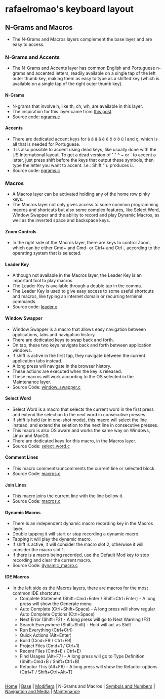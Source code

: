 # rafaelromao's keyboard layout

## N-Grams and Macros
- The N-Grams and Macros layers complement the base layer and are easy to access.

### N-Grams and Accents
- The N-Grams and Accents layer has common English and Portuguese n-grams and accented letters, readily available on a single tap of the left outer thumb key, making them as easy to type as a shifted key (which is available on a single tap of the right outer thumb key).

#### N-Grams
- N-grams that involve h, like th, ch, wh, are available in this layer.
- The inspiration for this layer came from [this post](https://www.reddit.com/r/KeyboardLayouts/comments/t3i523/ri%C3%BEinquing_h_digra%CF%86s/).
- Source code: [ngrams.c](../src/qmk/users/rafaelromao/features/macros.c)

#### Accents
- There are dedicated accent keys for à á ã â é ê õ ó ô ú í and ç, which is all that is needed for Portuguese.
- It is also possible to accent using dead keys, like usually done with the US International layout. To get a dead version of ' " ^ ~ or ` to accent a letter, just press shift before the keys that output these symbols, then type the letter you want to accent. I.e.: Shift " u produces ü. 
- Source code: [ngrams.c](../src/qmk/users/rafaelromao/features/macros.c)

### Macros
- A Macros layer can be activated holding any of the home row pinky keys.
- The Macros layer not only gives access to some common programming macros and shortcuts but also some complex features, like Select Word, Window Swapper and the ability to record and play Dynamic Macros, as well as the inverted space and backspace keys.

#### Zoom Controls
- In the right side of the Macros layer, there are keys to control Zoom, which can be either Cmd+ and Cmd- or Ctrl+ and Ctrl-, according to the operating system that is selected.

#### Leader Key
- Although not available in the Macros layer, the Leader Key is an important tool to play macros.
- The Leader Key is available through a double tap in the comma.
- The Leader Key is used to give easy access to some useful shortcuts and macros, like typing an internet domain or recurring terminal commands.
- Source code: [leader.c](../src/qmk/users/rafaelromao/features/leader.c)

#### Window Swapper
- Window Swapper is a macro that allows easy navigation between applications, tabs and navigation history.
- There are dedicated keys to swap back and forth.
- On tap, these two keys navigate back and forth between application windows.
- If shift is active in the first tap, they navigate between the current application tabs instead.
- A long press will navigate in the browser history.
- These actions are executed when the key is released.
- These macros will work according to the OS selected in the Maintenance layer.
- Source Code: [window_swapper.c](../src/qmk/users/rafaelromao/features/window_swapper.c)

#### Select Word
- Select Word is a macro that selects the current word in the first press and extend the selection to the next word in consecutive presses.
- If shift is held (or in one-shot mode), this macro will select the line instead, and extend the seletion to the next line in consecutive presses.
- This macro is also OS aware and works the same way on Windows, Linux and MacOS.
- There are dedicated keys for this macro, in the Macros layer.
- Source Code: [select_word.c](../src/qmk/users/rafaelromao/features/select_word.c)

#### Comment Lines
- This macro comments/uncomments the current line or selected block.
- Source Code: [macros.c](../src/qmk/users/rafaelromao/features/macros.c)

#### Join Lines
- This macro joins the current line with the line bellow it.
- Source Code: [macros.c](../src/qmk/users/rafaelromao/features/macros.c)

#### Dynamic Macros
- There is an independent dynamic macro recording key in the Macros layer.
- Double tapping it will start or stop recording a dynamic macro.
- Tapping it will play the dynamic macro.
- If shift is active, it will consider the macro slot 2, otherwise it will consider the macro slot 1.
- If there is a macro being recorded, use the Default Mod key to stop recording and clear the current macro.
- Source Code: [dynamic_macro.c](../src/qmk/users/rafaelromao/features/dynamic_macro.c)

#### IDE Macros
- In the left side os the Macros layers, there are macros for the most common IDE shortcuts:
    - Complete Statement (Shift+Cmd+Enter / Shift+Ctrl+Enter) - A long press will show the Generate menu
    - Auto Complete (Ctrl+Shift+Space) - A long press will show regular Auto Complete Options (Ctrl+Space)
    - Next Error (Shift+F2) - A long press will go to Next Warning (F2)
    - Search Everywhere (Shift+Shift) - Hold will act as Shift
    - Run Everything (Ctrl+Ctrl)
    - Quick Actions (Alt+Enter)
    - Build (Cmd+F9 / Ctrl+F9)
    - Project Files (Cmd+1 / Ctrl+1)
    - Recent Files (Cmd+E / Ctrl+E)
    - Find Usages (Alt+F7) - A long press will go to Type Definition (Shift+Cmd+B / Shift+Ctrl+B)
    - Refactor This (Alt+F6) - A long press will show the Refactor options (Ctrl+T / Shift+Ctrl+Alt+T)

##
[Home](../readme.md) | 
[Base](base.md) |
[Modifiers](modifiers.md) |
N-Grams and Macros |
[Symbols and Numbers](symbols.md) |
[Navigation and Media](navigation.md) |
[Maintenance](maintenance.md)
